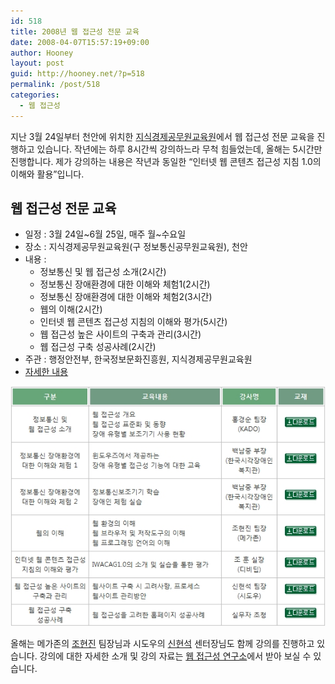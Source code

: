 ```yaml
---
id: 518
title: 2008년 웹 접근성 전문 교육
date: 2008-04-07T15:57:19+09:00
author: Hooney
layout: post
guid: http://hooney.net/?p=518
permalink: /post/518
categories:
  - 웹 접근성
---
```

지난 3월 24일부터 천안에 위치한 [지식경제공무원교육원](http://www.icoti.go.kr/)에서 웹 접근성 전문 교육을 진행하고 있습니다. 작년에는 하루 8시간씩 강의하느라 무척 힘들었는데, 올해는 5시간만 진행합니다. 제가 강의하는 내용은 작년과 동일한 &#8220;인터넷 웹 콘텐츠 접근성 지침 1.0의 이해와 활용&#8221;입니다.

## 웹 접근성 전문 교육

  * 일정 : 3월 24일~6월 25일, 매주 월~수요일
  * 장소 : 지식경제공무원교육원(구 정보통신공무원교육원), 천안
  * 내용 : 
      * 정보통신 및 웹 접근성 소개(2시간)
      * 정보통신 장애환경에 대한 이해와 체험1(2시간)
      * 정보통신 장애환경에 대한 이해와 체험2(3시간)
      * 웹의 이해(2시간)
      * 인터넷 웹 콘텐츠 접근성 지침의 이해와 평가(5시간)
      * 웹 접근성 높은 사이트의 구축과 관리(3시간)
      * 웹 접근성 구축 성공사례(2시간)
  * 주관 : 행정안전부, 한국정보문화진흥원, 지식경제공무원교육원
  * [자세한 내용](http://www.iabf.or.kr/Lab/Education/About.asp)

[![강의 프로그램](/wp-content/uploads/2008/04/15-54-25.jpg)](http://www.iabf.or.kr/Lab/Education/Curriculum.asp)

올해는 메가존의 [조현진](http://resistan.com/) 팀장님과 시도우의 [신현석](http://hyeonseok.com/) 센터장님도 함께 강의를 진행하고 있습니다. 강의에 대한 자세한 소개 및 강의 자료는 [웹 접근성 연구소](http://www.iabf.or.kr/Lab/Education/Curriculum.asp)에서 받아 보실 수 있습니다.